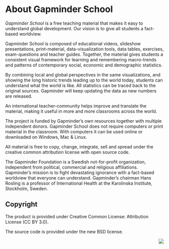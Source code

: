 About Gapminder School
======================

*Gapminder School* is a free teaching material that makes it easy to understand
global development. Our vision is to give all students a fact-based worldview.

Gapminder School is composed of educational videos, slideshow presentations,
print-material, data-visualization tools, data tables, exercises,
exam-questions and teacher guides. Together, the material gives students a
consistent visual framework for learning and remembering macro-trends and
patterns of contemporary social, economic and demographic statistics.

By combining local and global perspectives in the same visualizations, and
showing the long historic trends leading up to the world today, students can
understand what the world is like. All statistics can be traced back to the
original sources. Gapminder will keep updating the data as new numbers are
released.

An international teacher-community helps improve and translate the material,
making it useful in more and more classrooms across the world.

The project is funded by Gapminder’s own resources together with multiple
independent donors. Gapminder School does not require computers or print
material in the classroom. With computers it can be used online or downloaded
on Windows, Mac & Linux.

All material is free to copy, change, integrate, sell and spread under the
creative common attribution license with open source code.

The Gapminder Foundation is a Swedish not-for-profit organization, independent
from political, commercial and religious affiliations. Gapminder’s mission is
to fight devastating ignorance with a fact-based worldview that everyone can
understand. Gapminder’s chairman Hans Rosling is a professor of International
Health at the Karolinska Institute, Stockholm, Sweden.

Copyright
---------

The product is provided under Creative Common License: Attribution License (CC BY 3.0).

The source code is provided under the new BSD license.

<p align="right">
  <a href="http://creativecommons.org/licenses/by/3.0/" target="_blank"><img src="http://i.creativecommons.org/l/by/3.0/88x31.png"></a>
</p>
